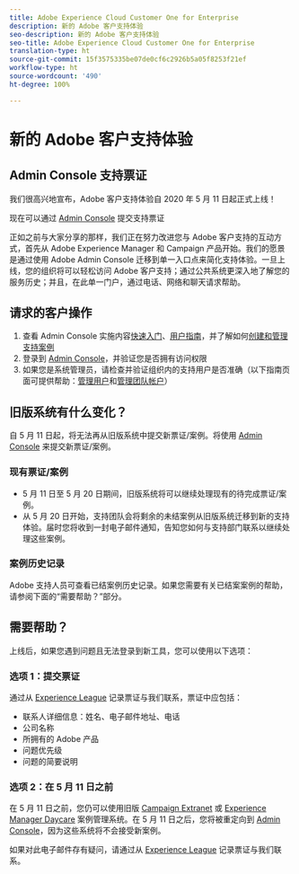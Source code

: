 ```yaml
---
title: Adobe Experience Cloud Customer One for Enterprise
description: 新的 Adobe 客户支持体验
seo-description: 新的 Adobe 客户支持体验
seo-title: Adobe Experience Cloud Customer One for Enterprise
translation-type: ht
source-git-commit: 15f3575335be07de0cf6c2926b5a05f8253f21ef
workflow-type: ht
source-wordcount: '490'
ht-degree: 100%

---
```



# 新的 Adobe 客户支持体验

## Admin Console 支持票证

我们很高兴地宣布，Adobe 客户支持体验自 2020 年 5 月 11 日起正式上线！

现在可以通过 [Admin Console](https://adminconsole.adobe.com/) 提交支持票证

正如之前与大家分享的那样，我们正在努力改进您与 Adobe 客户支持的互动方式，首先从 Adobe Experience Manager 和 Campaign 产品开始。我们的愿景是通过使用 Adobe Admin Console 迁移到单一入口点来简化支持体验。一旦上线，您的组织将可以轻松访问 Adobe 客户支持；通过公共系统更深入地了解您的服务历史；并且，在此单一门户，通过电话、网络和聊天请求帮助。

## 请求的客户操作

1. 查看 Admin Console 实施内容[快速入门](https://helpx.adobe.com/cn/enterprise/get-started.html)、[用户指南](https://helpx.adobe.com/cn/enterprise/managing/user-guide.html)，并了解如何[创建和管理支持案例](https://helpx.adobe.com/cn/enterprise/using/support-and-expert-services.html)
1. 登录到 [Admin Console](https://adminconsole.adobe.com/)，并验证您是否拥有访问权限
1. 如果您是系统管理员，请检查并验证组织内的支持用户是否准确（以下指南页面可提供帮助：[管理用户](https://helpx.adobe.com/cn/enterprise/using/users.html)和[管理团队帐户](https://helpx.adobe.com/cn/enterprise/using/accounts.html)）

## 旧版系统有什么变化？

自 5 月 11 日起，将无法再从旧版系统中提交新票证/案例。将使用 [Admin Console](https://adminconsole.adobe.com/) 来提交新票证/案例。

### 现有票证/案例

* 5 月 11 日至 5 月 20 日期间，旧版系统将可以继续处理现有的待完成票证/案例。
* 从 5 月 20 日开始，支持团队会将剩余的未结案例从旧版系统迁移到新的支持体验。届时您将收到一封电子邮件通知，告知您如何与支持部门联系以继续处理这些案例。

### 案例历史记录

Adobe 支持人员可查看已结案例历史记录。如果您需要有关已结案案例的帮助，请参阅下面的“需要帮助？”部分。

## 需要帮助？

上线后，如果您遇到问题且无法登录到新工具，您可以使用以下选项：

### 选项 1：提交票证

通过从 [Experience League](https://experienceleague.adobe.com/?support-solution=General#support) 记录票证与我们联系，票证中应包括：

* 联系人详细信息：姓名、电子邮件地址、电话
* 公司名称
* 所拥有的 Adobe 产品
* 问题优先级
* 问题的简要说明

### 选项 2：在 5 月 11 日之前

在 5 月 11 日之前，您仍可以使用旧版 [Campaign Extranet](https://support.neolane.net/webApp/extranetLogin) 或 [Experience Manager Daycare](https://daycare.day.com/home.html) 案例管理系统。在 5 月 11 日之后，您将被重定向到 [Admin Console](https://adminconsole.adobe.com/)，因为这些系统将不会接受新案例。

如果对此电子邮件存有疑问，请通过从 [Experience League](https://experienceleague.adobe.com/?support-solution=General#support) 记录票证与我们联系。
